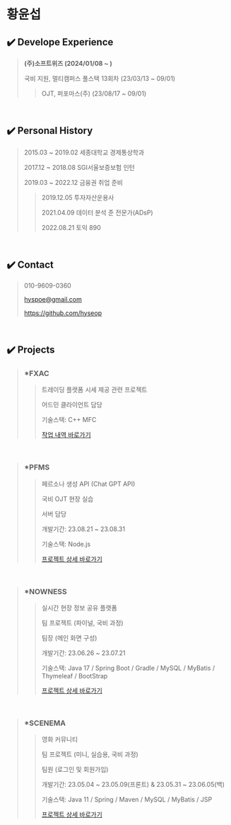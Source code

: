 # 황윤섭


## ✔️ Develope Experience  

> **(주)소프트위즈 (2024/01/08 ~ )** </br>
>
> 국비 지원, 멀티캠퍼스 풀스택 13회차 (23/03/13 ~ 09/01) </br>
>
>> OJT, 퍼포마스(주) (23/08/17 ~ 09/01) </br>



</br>

## ✔️ Personal History  

> 2015.03 ~ 2019.02 세종대학교 경제통상학과
>
> 2017.12 ~ 2018.08 SGI서울보증보험 인턴
>
> 2019.03 ~ 2022.12 금융권 취업 준비
>
>> 2019.12.05 투자자산운용사
>>
>> 2021.04.09 데이터 분석 준 전문가(ADsP)
>>
>> 2022.08.21 토익 890


</br>

## ✔️ Contact

> 010-9609-0360
>
> hyspoe@gmail.com
>
> https://github.com/hyseop
  
</br>

## ✔️ Projects

> ### *FXAC</br>
>
>> 트레이딩 플랫폼 시세 제공 관련 프로젝트
>>
>> 어드민 클라이언트 담당
>> 
>> 기술스택: C++ MFC
>> 
>> [작업 내역 바로가기](https://github.com/hyseop/FXAC)
</br>

> ### *PFMS</br>
> 
>> 페르소나 생성 API (Chat GPT API)
>>   
>> 국비 OJT 현장 실습
>> 
>> 서버 담당
>> 
>> 개발기간: 23.08.21 ~ 23.08.31
>> 
>> 기술스택: Node.js
>> 
>> [프로젝트 상세 바로가기](https://github.com/hyseop/PFMS)
</br>

> ### *NOWNESS</br>
> 
>> 실시간 현장 정보 공유 플랫폼
>>   
>> 팀 프로젝트 (파이널, 국비 과정)
>> 
>> 팀장 (메인 화면 구성)
>> 
>> 개발기간: 23.06.26 ~ 23.07.21
>> 
>> 기술스택: Java 17 / Spring Boot / Gradle / MySQL / MyBatis / Thymeleaf / BootStrap
>> 
>> [프로젝트 상세 바로가기](https://github.com/hyseop/NOWNESS)
</br>
   
> ### *SCENEMA</br>
> 
>> 영화 커뮤니티
>>   
>> 팀 프로젝트 (미니, 실습용, 국비 과정)
>> 
>> 팀원 (로그인 및 회원가입)
>> 
>> 개발기간: 23.05.04 ~ 23.05.09(프론트) & 23.05.31 ~ 23.06.05(백)
>> 
>> 기술스택: Java 11 / Spring / Maven / MySQL / MyBatis / JSP
>> 
>> [프로젝트 상세 바로가기](https://github.com/hyseop/SCENEMA)
</br>
